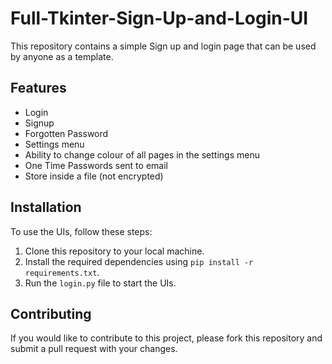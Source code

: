 # Full-Tkinter-Sign-Up-and-Login-UI

This repository contains a simple Sign up and login page that can be used by anyone as a template.

## Features

- Login
- Signup
- Forgotten Password
- Settings menu
- Ability to change colour of all pages in the settings menu
- One Time Passwords sent to email
- Store inside a file (not encrypted)

## Installation

To use the UIs, follow these steps:

1. Clone this repository to your local machine.
2. Install the required dependencies using `pip install -r requirements.txt`.
3. Run the `login.py` file to start the UIs.

## Contributing

If you would like to contribute to this project, please fork this repository and submit a pull request with your changes.
